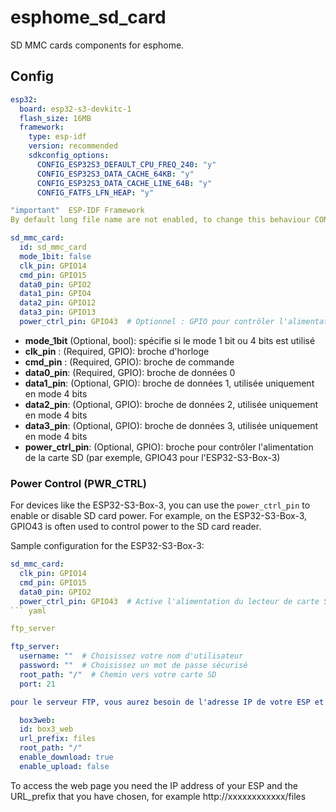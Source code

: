 # esphome_sd_card

SD MMC cards components for esphome.

## Config

```yaml
esp32:
  board: esp32-s3-devkitc-1
  flash_size: 16MB
  framework:
    type: esp-idf
    version: recommended
    sdkconfig_options:
      CONFIG_ESP32S3_DEFAULT_CPU_FREQ_240: "y"
      CONFIG_ESP32S3_DATA_CACHE_64KB: "y"
      CONFIG_ESP32S3_DATA_CACHE_LINE_64B: "y"
      CONFIG_FATFS_LFN_HEAP: "y"    

"important"  ESP-IDF Framework
By default long file name are not enabled, to change this behaviour CONFIG_FATFS_LFN_STACK or CONFIG_FATFS_LFN_HEAP should be set in the framework configuration. See the Espressif documentation for more detail.

sd_mmc_card:
  id: sd_mmc_card
  mode_1bit: false
  clk_pin: GPIO14
  cmd_pin: GPIO15
  data0_pin: GPIO2
  data1_pin: GPIO4
  data2_pin: GPIO12
  data3_pin: GPIO13
  power_ctrl_pin: GPIO43  # Optionnel : GPIO pour contrôler l'alimentation de la carte SD
```

* **mode_1bit** (Optional, bool): spécifie si le mode 1 bit ou 4 bits est utilisé
* **clk_pin** : (Required, GPIO): broche d'horloge
* **cmd_pin** : (Required, GPIO): broche de commande
* **data0_pin**: (Required, GPIO): broche de données 0
* **data1_pin**: (Optional, GPIO): broche de données 1, utilisée uniquement en mode 4 bits
* **data2_pin**: (Optional, GPIO): broche de données 2, utilisée uniquement en mode 4 bits
* **data3_pin**: (Optional, GPIO): broche de données 3, utilisée uniquement en mode 4 bits
* **power_ctrl_pin**: (Optional, GPIO): broche pour contrôler l'alimentation de la carte SD (par exemple, GPIO43 pour l'ESP32-S3-Box-3)

### Power Control (PWR_CTRL)

For devices like the ESP32-S3-Box-3, you can use the `power_ctrl_pin` to enable or disable SD card power. For example, on the ESP32-S3-Box-3, GPIO43 is often used to control power to the SD card reader.

Sample configuration for the ESP32-S3-Box-3:
```yaml
sd_mmc_card:
  clk_pin: GPIO14
  cmd_pin: GPIO15
  data0_pin: GPIO2
  power_ctrl_pin: GPIO43  # Active l'alimentation du lecteur de carte SD
``` yaml

ftp_server 

ftp_server:
  username: ""  # Choisissez votre nom d'utilisateur
  password: ""  # Choisissez un mot de passe sécurisé
  root_path: "/"  # Chemin vers votre carte SD
  port: 21 

pour le serveur FTP, vous aurez besoin de l'adresse IP de votre ESP et du root_path : "/" que vous avez créé dans votre carte SD, par exemple FTP://ESP IP address/

  box3web:
  id: box3_web
  url_prefix: files                    
  root_path: "/"                 
  enable_download: true                 
  enable_upload: false 

```
To access the web page you need the IP address of your ESP and the URL_prefix that you have chosen, for example http://xxxxxxxxxxxx/files





